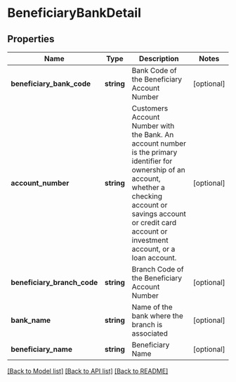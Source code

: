 # BeneficiaryBankDetail

## Properties
Name | Type | Description | Notes
------------ | ------------- | ------------- | -------------
**beneficiary_bank_code** | **string** | Bank Code of the Beneficiary Account Number | [optional] 
**account_number** | **string** | Customers Account Number with the Bank.   An account number is the primary identifier for ownership of an account, whether a checking account or savings account or credit card account or investment account, or a loan account. | [optional] 
**beneficiary_branch_code** | **string** | Branch Code of the Beneficiary Account Number | [optional] 
**bank_name** | **string** | Name of the bank where the branch is associated | [optional] 
**beneficiary_name** | **string** | Beneficiary Name | [optional] 

[[Back to Model list]](../../README.md#documentation-for-models) [[Back to API list]](../../README.md#documentation-for-api-endpoints) [[Back to README]](../../README.md)


